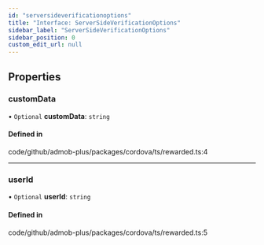 ```yaml
---
id: "serversideverificationoptions"
title: "Interface: ServerSideVerificationOptions"
sidebar_label: "ServerSideVerificationOptions"
sidebar_position: 0
custom_edit_url: null
---
```


## Properties

### customData

• `Optional` **customData**: `string`

#### Defined in

code/github/admob-plus/packages/cordova/ts/rewarded.ts:4

___

### userId

• `Optional` **userId**: `string`

#### Defined in

code/github/admob-plus/packages/cordova/ts/rewarded.ts:5
